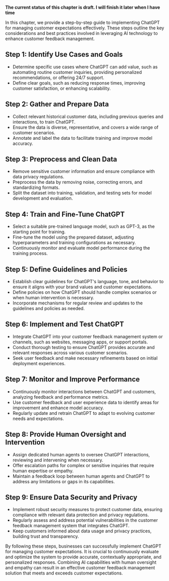 **The current status of this chapter is draft. I will finish it later when I have time**

In this chapter, we provide a step-by-step guide to implementing ChatGPT for managing customer expectations effectively. These steps outline the key considerations and best practices involved in leveraging AI technology to enhance customer feedback management.

Step 1: Identify Use Cases and Goals
------------------------------------

* Determine specific use cases where ChatGPT can add value, such as automating routine customer inquiries, providing personalized recommendations, or offering 24/7 support.
* Define clear goals, such as reducing response times, improving customer satisfaction, or enhancing scalability.

Step 2: Gather and Prepare Data
-------------------------------

* Collect relevant historical customer data, including previous queries and interactions, to train ChatGPT.
* Ensure the data is diverse, representative, and covers a wide range of customer scenarios.
* Annotate and label the data to facilitate training and improve model accuracy.

Step 3: Preprocess and Clean Data
---------------------------------

* Remove sensitive customer information and ensure compliance with data privacy regulations.
* Preprocess the data by removing noise, correcting errors, and standardizing formats.
* Split the dataset into training, validation, and testing sets for model development and evaluation.

Step 4: Train and Fine-Tune ChatGPT
-----------------------------------

* Select a suitable pre-trained language model, such as GPT-3, as the starting point for training.
* Fine-tune the model using the prepared dataset, adjusting hyperparameters and training configurations as necessary.
* Continuously monitor and evaluate model performance during the training process.

Step 5: Define Guidelines and Policies
--------------------------------------

* Establish clear guidelines for ChatGPT's language, tone, and behavior to ensure it aligns with your brand values and customer expectations.
* Define policies on how ChatGPT should handle complex scenarios or when human intervention is necessary.
* Incorporate mechanisms for regular review and updates to the guidelines and policies as needed.

Step 6: Implement and Test ChatGPT
----------------------------------

* Integrate ChatGPT into your customer feedback management system or channels, such as websites, messaging apps, or support portals.
* Conduct thorough testing to ensure ChatGPT provides accurate and relevant responses across various customer scenarios.
* Seek user feedback and make necessary refinements based on initial deployment experiences.

Step 7: Monitor and Improve Performance
---------------------------------------

* Continuously monitor interactions between ChatGPT and customers, analyzing feedback and performance metrics.
* Use customer feedback and user experience data to identify areas for improvement and enhance model accuracy.
* Regularly update and retrain ChatGPT to adapt to evolving customer needs and expectations.

Step 8: Provide Human Oversight and Intervention
------------------------------------------------

* Assign dedicated human agents to oversee ChatGPT interactions, reviewing and intervening when necessary.
* Offer escalation paths for complex or sensitive inquiries that require human expertise or empathy.
* Maintain a feedback loop between human agents and ChatGPT to address any limitations or gaps in its capabilities.

Step 9: Ensure Data Security and Privacy
----------------------------------------

* Implement robust security measures to protect customer data, ensuring compliance with relevant data protection and privacy regulations.
* Regularly assess and address potential vulnerabilities in the customer feedback management system that integrates ChatGPT.
* Keep customers informed about data usage and privacy practices, building trust and transparency.

By following these steps, businesses can successfully implement ChatGPT for managing customer expectations. It is crucial to continuously evaluate and optimize the system to provide accurate, contextually appropriate, and personalized responses. Combining AI capabilities with human oversight and empathy can result in an effective customer feedback management solution that meets and exceeds customer expectations.
